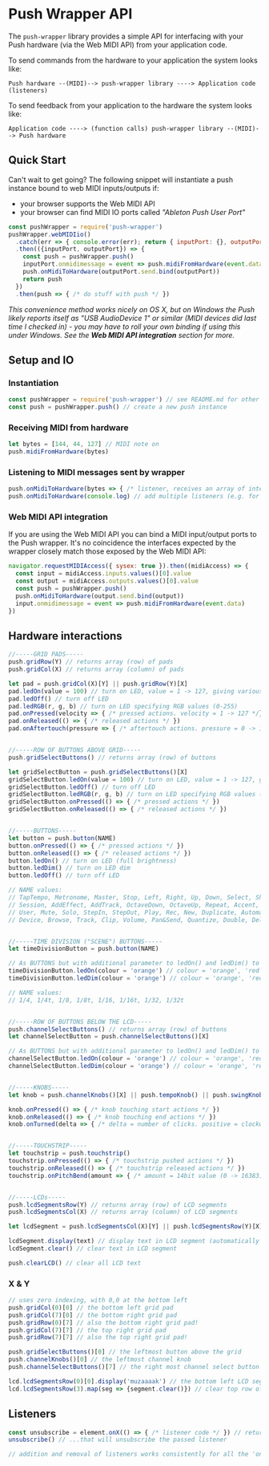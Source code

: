 # Push Wrapper API

The `push-wrapper` library provides a simple API for interfacing with your Push hardware (via the Web MIDI API) from your application code.

To send commands from the hardware to your application the system looks like:
```
Push hardware --(MIDI)--> push-wrapper library ----> Application code (listeners)
```

To send feedback from your application to the hardware the system looks like:
```
Application code ----> (function calls) push-wrapper library --(MIDI)--> Push hardware
```

## Quick Start
Can't wait to get going? The following snippet will instantiate a push instance bound to web MIDI inputs/outputs if:
- your browser supports the Web MIDI API
- your browser can find MIDI IO ports called *"Ableton Push User Port"*

```javascript
const pushWrapper = require('push-wrapper')
pushWrapper.webMIDIio()
  .catch(err => { console.error(err); return { inputPort: {}, outputPort: { send: () => {} } } })
  .then(({inputPort, outputPort}) => {
    const push = pushWrapper.push()
    inputPort.onmidimessage = event => push.midiFromHardware(event.data)
    push.onMidiToHardware(outputPort.send.bind(outputPort))
    return push
  })
  .then(push => { /* do stuff with push */ })
```

_This convenience method works nicely on OS X, but on Windows the Push likely reports itself as "USB AudioDevice 1" or similar (MIDI devices did last time I checked in) - you may have to roll your own binding if using this under Windows. See the **Web MIDI API integration** section for more._

## Setup and IO

### Instantiation
```javascript
const pushWrapper = require('push-wrapper') // see README.md for other ways to import/require push-wrapper library
const push = pushWrapper.push() // create a new push instance
```

### Receiving MIDI from hardware
```javascript
let bytes = [144, 44, 127] // MIDI note on
push.midiFromHardware(bytes)
```

### Listening to MIDI messages sent by wrapper
```javascript
push.onMidiToHardware(bytes => { /* listener, receives an array of integers representing the bytes of each MIDI message to be sent to the hardware */ })
push.onMidiToHardware(console.log) // add multiple listeners (e.g. for logging sent MIDI)
```

### Web MIDI API integration
If you are using the Web MIDI API you can bind a MIDI input/output ports to the Push wrapper. It's no coincidence the interfaces expected by the wrapper closely match those exposed by the Web MIDI API:

```javascript
navigator.requestMIDIAccess({ sysex: true }).then((midiAccess) => {
  const input = midiAccess.inputs.values()[0].value
  const output = midiAccess.outputs.values()[0].value
  const push = pushWrapper.push()
  push.onMidiToHardware(output.send.bind(output))
  input.onmidimessage = event => push.midiFromHardware(event.data)
})
```

## Hardware interactions
```javascript
//-----GRID PADS-----
push.gridRow(Y) // returns array (row) of pads
push.gridCol(X) // returns array (column) of pads

let pad = push.gridCol(X)[Y] || push.gridRow(Y)[X]
pad.ledOn(value = 100) // turn on LED, value = 1 -> 127, giving various colours, defaults to 100 (orange)
pad.ledOff() // turn off LED
pad.ledRGB(r, g, b) // turn on LED specifying RGB values (0-255)
pad.onPressed(velocity => { /* pressed actions. velocity = 1 -> 127 */})
pad.onReleased(() => { /* released actions */ })
pad.onAftertouch(pressure => { /* aftertouch actions. pressure = 0 -> 127 */ })


//-----ROW OF BUTTONS ABOVE GRID-----
push.gridSelectButtons() // returns array (row) of buttons

let gridSelectButton = push.gridSelectButtons()[X]
gridSelectButton.ledOn(value = 100) // turn on LED, value = 1 -> 127, giving various colours, defaults to 100 (orange)
gridSelectButton.ledOff() // turn off LED
gridSelectButton.ledRGB(r, g, b) // turn on LED specifying RGB values (0-255)
gridSelectButton.onPressed(() => { /* pressed actions */ })
gridSelectButton.onReleased(() => { /* released actions */ })


//-----BUTTONS-----
let button = push.button(NAME)
button.onPressed(() => { /* pressed actions */ })
button.onReleased(() => { /* released actions */ })
button.ledOn() // turn on LED (full brightness)
button.ledDim() // turn on LED dim
button.ledOff() // turn off LED

// NAME values:
// TapTempo, Metronome, Master, Stop, Left, Right, Up, Down, Select, Shift, Note,
// Session, AddEffect, AddTrack, OctaveDown, OctaveUp, Repeat, Accent, Scales,
// User, Mute, Solo, StepIn, StepOut, Play, Rec, New, Duplicate, Automation, FixedLength,
// Device, Browse, Track, Clip, Volume, Pan&Send, Quantize, Double, Delete, Undo


//-----TIME DIVISION ("SCENE") BUTTONS-----
let timeDivisionButton = push.button(NAME)

// As BUTTONS but with additional parameter to ledOn() and ledDim() to specify colour
timeDivisionButton.ledOn(colour = 'orange') // colour = 'orange', 'red', 'green', 'yellow'
timeDivisionButton.ledDim(colour = 'orange') // colour = 'orange', 'red', 'green', 'yellow'

// NAME values:
// 1/4, 1/4t, 1/8, 1/8t, 1/16, 1/16t, 1/32, 1/32t


//-----ROW OF BUTTONS BELOW THE LCD-----
push.channelSelectButtons() // returns array (row) of buttons
let channelSelectButton = push.channelSelectButtons()[X]

// As BUTTONS but with additional parameter to ledOn() and ledDim() to specify colour
channelSelectButton.ledOn(colour = 'orange') // colour = 'orange', 'red', 'green', 'yellow'
channelSelectButton.ledDim(colour = 'orange') // colour = 'orange', 'red', 'green', 'yellow'


//-----KNOBS-----
let knob = push.channelKnobs()[X] || push.tempoKnob() || push.swingKnob() || push.masterKnob()

knob.onPressed(() => { /* knob touching start actions */ })
knob.onReleased(() => { /* knob touching end actions */ })
knob.onTurned(delta => { /* delta = number of clicks. positive = clockwise, negative = anti-clockwise */})


//-----TOUCHSTRIP-----
let touchstrip = push.touchstrip()
touchstrip.onPressed(() => { /* touchstrip pushed actions */ })
touchstrip.onReleased(() => { /* touchstrip released actions */ })
touchstrip.onPitchBend(amount => { /* amount = 14bit value (0 -> 16383) */ })


//-----LCDs-----
push.lcdSegmentsRow(Y) // returns array (row) of LCD segments
push.lcdSegmentsCol(X) // returns array (column) of LCD segments

let lcdSegment = push.lcdSegmentsCol(X)[Y] || push.lcdSegmentsRow(Y)[X]

lcdSegment.display(text) // display text in LCD segment (automatically truncates/pads to 8 chars)
lcdSegment.clear() // clear text in LCD segment

push.clearLCD() // clear all LCD text
```

### X & Y
``` javascript
// uses zero indexing, with 0,0 at the bottom left
push.gridCol(0)[0] // the bottom left grid pad
push.gridCol(7)[0] // the bottom right grid pad
push.gridRow(0)[7] // also the bottom right grid pad!
push.gridCol(7)[7] // the top right grid pad
push.gridRow(7)[7] // also the top right grid pad!

push.gridSelectButtons()[0] // the leftmost button above the grid
push.channelKnobs()[0] // the leftmost channel knob
push.channelSelectButtons()[7] // the right most channel select button

lcd.lcdSegmentsRow(0)[0].display('muzaaaak') // the bottom left LCD segment
lcd.lcdSegmentsRow(3).map(seg => {segment.clear()}) // clear top row of LCD segments
```

## Listeners
```javascript
const unsubscribe = element.onX(() => { /* listener code */ }) // returns a function...
unsubscribe() // ...that will unsubscribe the passed listener

// addition and removal of listeners works consistently for all the 'onX' methods
```

